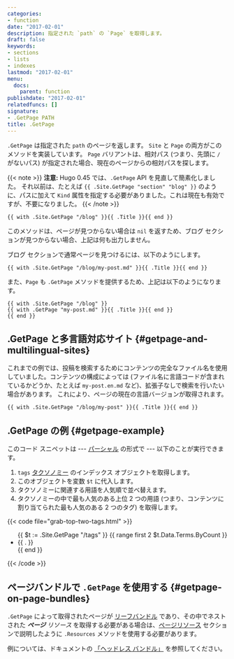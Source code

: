 ```yaml
---
categories:
- function
date: "2017-02-01"
description: 指定された `path` の `Page` を取得します。
draft: false
keywords:
- sections
- lists
- indexes
lastmod: "2017-02-01"
menu:
  docs:
    parent: function
publishdate: "2017-02-01"
relatedfuncs: []
signature:
- .GetPage PATH
title: .GetPage
---
```


`.GetPage` は指定された `path` のページを返します。 `Site` と `Page` の両方がこのメソッドを実装しています。 `Page` バリアントは、相対パス (つまり、先頭に `/` がないパス) が指定された場合、現在のページからの相対パスを探します。

{{< note >}}
**注意:** Hugo 0.45 では、`.GetPage` API を見直して簡素化しました。 それ以前は、たとえば `{{ .Site.GetPage "section" "blog" }}` のように、パスに加えて `Kind` 属性を指定する必要がありました。これは現在も有効ですが、不要になりました。
{{< /note >}}


```go-html-template
{{ with .Site.GetPage "/blog" }}{{ .Title }}{{ end }}
```

このメソッドは、ページが見つからない場合は `nil` を返すため、ブログ セクションが見つからない場合、上記は何も出力しません。

ブログ セクションで通常ページを見つけるには、以下のようにします。

```go-html-template
{{ with .Site.GetPage "/blog/my-post.md" }}{{ .Title }}{{ end }}
```

また、`Page` も `.GetPage` メソッドを提供するため、上記は以下のようになります。

```go-html-template
{{ with .Site.GetPage "/blog" }}
{{ with .GetPage "my-post.md" }}{{ .Title }}{{ end }}
{{ end }}
```

## .GetPage と多言語対応サイト {#getpage-and-multilingual-sites}

これまでの例では、投稿を検索するためにコンテンツの完全なファイル名を使用していました。コンテンツの構成によっては (ファイル名に言語コードが含まれているかどうか、たとえば `my-post.en.md` など)、拡張子なしで検索を行いたい場合があります。 これにより、ページの現在の言語バージョンが取得されます。

```go-html-template
{{ with .Site.GetPage "/blog/my-post" }}{{ .Title }}{{ end }}
```

## .GetPage の例 {#getpage-example}

このコード スニペットは --- [パーシャル][partials] の形式で --- 以下のことが実行できます。

1. `tags` [タクソノミー][taxonomy] のインデックス オブジェクトを取得します。
2. このオブジェクトを変数 `$t` に代入します。
3. タクソノミーに関連する用語を人気順で並べ替えます。
4. タクソノミーの中で最も人気のある上位 2 つの用語 (つまり、コンテンツに割り当てられた最も人気のある 2 つのタグ) を取得します。

{{< code file="grab-top-two-tags.html" >}}
<ul class="most-popular-tags">
{{ $t := .Site.GetPage "/tags" }}
{{ range first 2 $t.Data.Terms.ByCount }}
    <li>{{ . }}</li>
{{ end }}
</ul>
{{< /code >}}

## ページバンドルで `.GetPage` を使用する {#getpage-on-page-bundles}

`.GetPage` によって取得されたページが [リーフバンドル][leaf_bundle] であり、その中でネストされた _**ページ** リソース_ を取得する必要がある場合は、[ページリソース][page_resources] セクションで説明したように `.Resources` メソッドを使用する必要があります。

例については、ドキュメントの [「ヘッドレス バンドル」][headless_bundle] を参照してください。


[partials]: /templates/partials/
[taxonomy]: /content-management/taxonomies/
[page_kinds]: /templates/section-templates/#page-kinds
[leaf_bundle]: /content-management/page-bundles/#leaf-bundles
[headless_bundle]: /content-management/page-bundles/#headless-bundle
[page_resources]: /content-management/page-resources/
